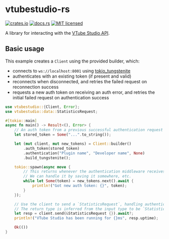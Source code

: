 # vtubestudio-rs

[![crates.io](https://img.shields.io/crates/v/vtubestudio.svg)](https://crates.io/crates/vtubestudio)
[![docs.rs](https://docs.rs/vtubestudio/badge.svg)](https://docs.rs/vtubestudio)
[![MIT licensed](https://img.shields.io/badge/license-MIT-blue.svg)](./LICENSE)

A library for interacting with the [VTube Studio API].

[VTube Studio API]: https://github.com/DenchiSoft/VTubeStudio

## Basic usage

This example creates a `Client` using the provided builder, which:

* connects to `ws://localhost:8001` using [tokio_tungstenite](https://docs.rs/tokio_tungstenite)
* authenticates with an existing token (if present and valid)
* reconnects when disconnected, and retries the failed request on reconnection success
* requests a new auth token on receiving an auth error, and retries the initial failed
  request on authentication success

```rust
use vtubestudio::{Client, Error};
use vtubestudio::data::StatisticsRequest;

#[tokio::main]
async fn main() -> Result<(), Error> {
    // An auth token from a previous successful authentication request
    let stored_token = Some("...".to_string());

    let (mut client, mut new_tokens) = Client::builder()
        .auth_token(stored_token)
        .authentication("Plugin name", "Developer name", None)
        .build_tungstenite();

    tokio::spawn(async move {
        // This returns whenever the authentication middleware receives a new auth token.
        // We can handle it by saving it somewhere, etc.
        while let Some(token) = new_tokens.next().await {
            println!("Got new auth token: {}", token);
        }
    });

    // Use the client to send a `StatisticsRequest`, handling authentication if necessary.
    // The return type is inferred from the input type to be `StatisticsResponse`.
    let resp = client.send(&StatisticsRequest {}).await?;
    println!("VTube Studio has been running for {}ms", resp.uptime);

    Ok(())
}
```

